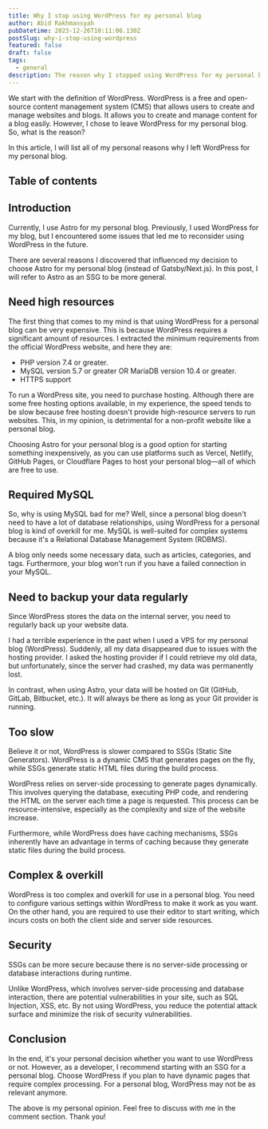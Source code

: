 ```yaml
---
title: Why I stop using WordPress for my personal blog
author: Abid Rakhmansyah
pubDatetime: 2023-12-26T10:11:06.130Z
postSlug: why-i-stop-using-wordpress
featured: false
draft: false
tags:
  - general
description: The reason why I stopped using WordPress for my personal blog and chose Astro.
---
```


We start with the definition of WordPress. WordPress is a free and open-source content management system (CMS) that allows users to create and manage websites and blogs. It allows you to create and manage content for a blog easily. However, I chose to leave WordPress for my personal blog. So, what is the reason?

In this article, I will list all of my personal reasons why I left WordPress for my personal blog.

## Table of contents

## Introduction

Currently, I use Astro for my personal blog. Previously, I used WordPress for my blog, but I encountered some issues that led me to reconsider using WordPress in the future.

There are several reasons I discovered that influenced my decision to choose Astro for my personal blog (instead of Gatsby/Next.js). In this post, I will refer to Astro as an SSG to be more general.

## Need high resources

The first thing that comes to my mind is that using WordPress for a personal blog can be very expensive. This is because WordPress requires a significant amount of resources. I extracted the minimum requirements from the official WordPress website, and here they are:

- PHP version 7.4 or greater.
- MySQL version 5.7 or greater OR MariaDB version 10.4 or greater.
- HTTPS support

To run a WordPress site, you need to purchase hosting. Although there are some free hosting options available, in my experience, the speed tends to be slow because free hosting doesn't provide high-resource servers to run websites. This, in my opinion, is detrimental for a non-profit website like a personal blog.

Choosing Astro for your personal blog is a good option for starting something inexpensively, as you can use platforms such as Vercel, Netlify, GitHub Pages, or Cloudflare Pages to host your personal blog—all of which are free to use.

## Required MySQL

So, why is using MySQL bad for me? Well, since a personal blog doesn't need to have a lot of database relationships, using WordPress for a personal blog is kind of overkill for me. MySQL is well-suited for complex systems because it's a Relational Database Management System (RDBMS).

A blog only needs some necessary data, such as articles, categories, and tags. Furthermore, your blog won't run if you have a failed connection in your MySQL.

## Need to backup your data regularly

Since WordPress stores the data on the internal server, you need to regularly back up your website data.

I had a terrible experience in the past when I used a VPS for my personal blog (WordPress). Suddenly, all my data disappeared due to issues with the hosting provider. I asked the hosting provider if I could retrieve my old data, but unfortunately, since the server had crashed, my data was permanently lost.

In contrast, when using Astro, your data will be hosted on Git (GitHub, GitLab, Bitbucket, etc.). It will always be there as long as your Git provider is running.

## Too slow

Believe it or not, WordPress is slower compared to SSGs (Static Site Generators). WordPress is a dynamic CMS that generates pages on the fly, while SSGs generate static HTML files during the build process.

WordPress relies on server-side processing to generate pages dynamically. This involves querying the database, executing PHP code, and rendering the HTML on the server each time a page is requested. This process can be resource-intensive, especially as the complexity and size of the website increase.

Furthermore, while WordPress does have caching mechanisms, SSGs inherently have an advantage in terms of caching because they generate static files during the build process.

## Complex & overkill

WordPress is too complex and overkill for use in a personal blog. You need to configure various settings within WordPress to make it work as you want. On the other hand, you are required to use their editor to start writing, which incurs costs on both the client side and server side resources.

## Security

SSGs can be more secure because there is no server-side processing or database interactions during runtime.

Unlike WordPress, which involves server-side processing and database interaction, there are potential vulnerabilities in your site, such as SQL Injection, XSS, etc. By not using WordPress, you reduce the potential attack surface and minimize the risk of security vulnerabilities.

## Conclusion

In the end, it's your personal decision whether you want to use WordPress or not. However, as a developer, I recommend starting with an SSG for a personal blog. Choose WordPress if you plan to have dynamic pages that require complex processing. For a personal blog, WordPress may not be as relevant anymore.

The above is my personal opinion. Feel free to discuss with me in the comment section. Thank you!
